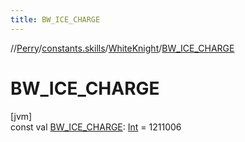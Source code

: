 ```yaml
---
title: BW_ICE_CHARGE
---
```

//[Perry](../../../index.html)/[constants.skills](../index.html)/[WhiteKnight](index.html)/[BW_ICE_CHARGE](-b-w_-i-c-e_-c-h-a-r-g-e.html)



# BW_ICE_CHARGE



[jvm]\
const val [BW_ICE_CHARGE](-b-w_-i-c-e_-c-h-a-r-g-e.html): [Int](https://kotlinlang.org/api/latest/jvm/stdlib/kotlin/-int/index.html) = 1211006




